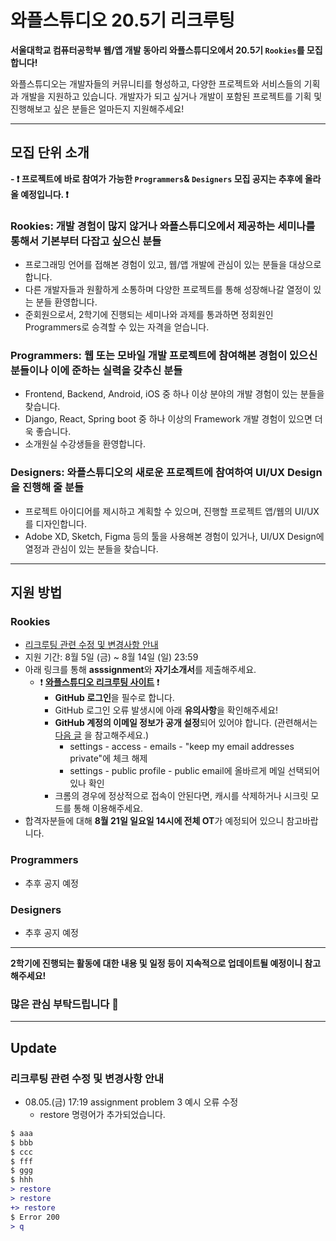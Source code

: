 # 와플스튜디오 20.5기 리크루팅

**서울대학교 컴퓨터공학부 웹/앱 개발 동아리 와플스튜디오에서 20.5기 `Rookies`를 모집합니다!**

와플스튜디오는 개발자들의 커뮤니티를 형성하고, 다양한 프로젝트와 서비스들의 기획과 개발을 지원하고 있습니다. 개발자가 되고 싶거나 개발이 포함된 프로젝트를 기획 및 진행해보고 싶은 분들은 얼마든지 지원해주세요!

<hr/>

## 모집 단위 소개

**- ❗ 프로젝트에 바로 참여가 가능한 `Programmers`& `Designers` 모집 공지는 추후에 올라올 예정입니다. ❗**

### Rookies: 개발 경험이 많지 않거나 와플스튜디오에서 제공하는 세미나를 통해서 기본부터 다잡고 싶으신 분들
* 프로그래밍 언어를 접해본 경험이 있고, 웹/앱 개발에 관심이 있는 분들을 대상으로 합니다.
* 다른 개발자들과 원활하게 소통하며 다양한 프로젝트를 통해 성장해나갈 열정이 있는 분들 환영합니다.
* 준회원으로서, 2학기에 진행되는 세미나와 과제를 통과하면 정회원인 Programmers로 승격할 수 있는 자격을 얻습니다.

### Programmers: 웹 또는 모바일 개발 프로젝트에 참여해본 경험이 있으신 분들이나 이에 준하는 실력을 갖추신 분들
* Frontend, Backend, Android, iOS 중 하나 이상 분야의 개발 경험이 있는 분들을 찾습니다.
* Django, React, Spring boot 중 하나 이상의 Framework 개발 경험이 있으면 더욱 좋습니다.
* 소개원실 수강생들을 환영합니다.

### Designers: 와플스튜디오의 새로운 프로젝트에 참여하여 UI/UX Design을 진행해 줄 분들
* 프로젝트 아이디어를 제시하고 계획할 수 있으며, 진행할 프로젝트 앱/웹의 UI/UX를 디자인합니다.
* Adobe XD, Sketch, Figma 등의 툴을 사용해본 경험이 있거나, UI/UX Design에 열정과 관심이 있는 분들을 찾습니다.

<hr/>

## 지원 방법

### Rookies
* [리크루팅 관련 수정 및 변경사항 안내](#Update)
* 지원 기간: 8월 5일 (금)  ~ 8월 14일 (일) 23:59
* 아래 링크를 통해 **asssignment**와 **자기소개서**를 제출해주세요.
  * ❗ **[와플스튜디오 리크루팅 사이트](https://recruit.wafflestudio.com/)** ❗
    * **GitHub 로그인**을 필수로 합니다.
    * GitHub 로그인 오류 발생시에 아래 **유의사항**을 확인해주세요!
    * **GitHub 계정의 이메일 정보가 공개 설정**되어 있어야 합니다. (관련해서는 [다음 글](https://ssimplay.tistory.com/713) 을 참고해주세요.)
      * settings - access - emails - "keep my email addresses private"에 체크 해제
      * settings - public profile - public email에 올바르게 메일 선택되어있나 확인
    * 크롬의 경우에 정상적으로 접속이 안된다면, 캐시를 삭제하거나 시크릿 모드를 통해 이용해주세요.
* 합격자분들에 대해 **8월 21일 일요일 14시에 전체 OT**가 예정되어 있으니 참고바랍니다.

### Programmers
* 추후 공지 예정

### Designers
* 추후 공지 예정

<hr/>

**2학기에 진행되는 활동에 대한 내용 및 일정 등이 지속적으로 업데이트될 예정이니 참고해주세요!**

### 많은 관심 부탁드립니다 🥰

<hr/>

## Update
### 리크루팅 관련 수정 및 변경사항 안내

* 08.05.(금) 17:19 assignment problem 3 예시 오류 수정
    * restore 명령어가 추가되었습니다.
```diff
$ aaa
$ bbb
$ ccc
$ fff
$ ggg
$ hhh
> restore
> restore
+> restore
$ Error 200
> q
```
